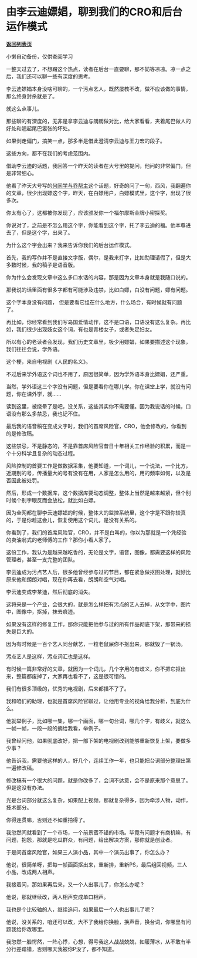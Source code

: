 # 由李云迪嫖娼，聊到我们的CRO和后台运作模式

[**返回列表页**](/gzh/记忆承载3)

小懒自动备份，仅供查阅学习

一整天过去了，不想蹭这个热点，读者在后台一直要聊，那不妨等凉凉。凉一点之后，我们还可以聊一些有深度的思考。

  

李云迪嫖娼本身没啥可聊的，一个污点艺人，既然屡教不改，做不应该做的事情，那么终身封杀就是了。  

  

就这么点事儿。

  

那些聊的有深度的，无非是拿李云迪与朗朗做对比，给大家看看，夹着尾巴做人的好处和翘起尾巴嚣张的坏处。

  

如果剑走偏门，搞笑一点，那多半是借此澄清李云迪与王力宏的段子。

  

这些方向，都不在我们的考虑范围内。

  

借助李云迪的话题，我回答一个昨天的读者在大号里的提问，他问的非常偏门，但是非常细心。  

  

他看了昨天大号写的[何同学与乔帮主](http://mp.weixin.qq.com/s?__biz=MzU0MjYwNDU2Mw==&mid=2247501773&idx=1&sn=b2da1dd9b0a9d5647edc82f0ea09ee26&chksm=fb1aabb1cc6d22a7cb2929096c13465ee1ed6a14e41489a19d23bbc2af414092fb46167446a3&scene=21#wechat_redirect)这个话题，好奇的问了一句，西风，我翻遍你的文章，很少出现嫖这个字，昨天，在白嫖用户，白嫖模式里，这个字，出现了很多次。  

  

你太有心了，这都被你发现了，应该颁发你一个福尔摩斯金牌小密探奖。

  

你说对了，之前是不怎么用这个字，你能看到这个字，托了李云迪的福。他本尊进去了，但是这个字，出来了。  

  

为什么这个字会出来？我来告诉你我们的后台运作模式。  

  

首先，我的写作并不是直接文字版，偶尔，是我来打字，比如助理请假了，但是大多数时候，我的稿子是语音版。

  

你为什么会发现文章中这么多口水话的内容，那是因为文章本身就是我随口说的。  

  

那我说的话里面有很多字都有可能涉及违禁，比如白嫖，白没有问题，嫖有问题。  

  

这个字本身没有问题， 但是要看它组在什么地方，什么场合，有时候就有问题了。  

  

再比如，你经常看到我们写岛国爱情动作，这不是口语，口语没有这么复杂。再比如，我们很少出现妓女这个词，有也是青楼女子，或者失足妇女。

  

所以有心的老读者会发现，我们历史文章里，极少用嫖娼，如果要描述这个现象，我们往往会说，学外语。  

  

这个梗，来自电视剧《人民的名义》。  

  

不过后来学外语这个词也不用了，原因很简单，因为学外语本身比嫖娼，还严重。  

  

当然，学外语这三个字没有问题，但是要看你在哪儿学。你在课堂上学，就没有问题，你在课外学，就......  

  

读到这里，被绕晕了是吧，没关系，这些其实你不需要懂。因为我说话的时候，口语没有那么多禁忌，我也记不住。  

  

最后我的语音稿在变成文字时，我们的首席风险官，CRO，他会修改的，你看到的是修改稿。

  

这些禁忌，不是静态的，不是靠首席风险官昔日十年相关工作经验的积累，而是一个十分科学且复杂的动态过程。  

  

风险控制的首要工作是做数据采集，他要知道，一个词儿，一个说法，一个比方，近期别的号，传播量大的号有没有在用，人家是怎么用的，用的频率如何，以及是否因此被处罚。  

  

然后，形成一个数据库，这个数据库要动态调整，整体上当然是越来越紧，但个别时候个别字眼反而会放松，就比如白嫖。  

  

因为全网都在聊李云迪嫖娼的时候，整体大的监控系统里，这个字是不跟你较真的，于是你趁这会儿，恢复使用这个词儿，是没有关系的。

  

你看到了，我们的首席风险官，CRO，并不是白叫的，你以为那就是一个凭经验的卖油翁式的老师傅的工作？那你小看人家了。  

  

这份工作，我认为是越来越吃香的，无论是文字，语音，图像，都需要这样的风险管理者，甚至一支完整的团队。  

  

李云迪成为污点艺人后，很多他曾经参与过的节目，都在紧急做抠图处理，就好比原来他和朗朗对唱，现在你再去看，朗朗和空气对唱。

  

李云迪变成李某迪，然后彻底的消失。  

  

这将来是一个产业，会很大的，就是怎么样把有污点的艺人去掉，从文字中，图片中，图像中，抠掉，抹去痕迹。  

  

如果没有这样的修复工作，那你只能把他参与过的所有作品彻底下架，那带来的损失是巨大的。

  

因为有时候是一百个艺人同台献艺，一粒老鼠屎你不抠出来，那就毁了一锅汤。

  

污点艺人是这样，污点词汇也是这样。  

  

有时候一篇非常好的文章，就因为一个词儿，几个字用的有歧义，你不把它抠出来，整篇都废掉了，大家再也看不了，这是很可惜的。

  

我们有很多顶级的，优秀的电视剧，后来都播不了了。  

  

我和咱们的助理，也就是首席风险官聊过，让他用专业的视角给我分析，到底为什么。  

  

他就举例子，比如哪一集，哪一个画面，哪一句台词，哪几个字，有歧义，就这么一帧一帧，一段一段的摘给我看，举例子。

  

我曾经问他，如果彻底改好，把一部下架的电视剧改到能够重新恢复上架，要做多少事？

  

他告诉我，需要他这样的人，好几个，连续工作一年，也只能把台词部分整理出第一遍修改稿。

  

修改稿有一个很大的问题，就是你改多了，会词不达意，会不是原来那个意思了。但是这没有办法。

  

光是台词部分就这么复杂，如果配上视频，那就复杂得多，因为牵涉人物，动作，技术部分。

  

你得连贯嘛，否则还不如重拍得了。  

  

我忽然间就看到了一个市场，一个前景蛮不错的市场。毕竟有问题才有商机嘛，有问题，抱怨，那就是吃瓜群众，有问题，给出解决方案，那你就是创业者。

  

于是问首席风险官，如果三人演小品，其中一个演员出事了，你怎么办？

  

他说，很简单呀，把每一帧画面抠出来，重新排，重新PS，最后组回视频，三人小品，改成两人相声。

  

我接着问，那如果再后来，又一个人出事儿了，你怎么办呢？

  

他说，那就继续改，两人相声变成单口相声。

  

我也是个比较轴的人，继续追问，如果最后一个人也出事儿了呢？

  

他说，没关系的，咱还可以改，大不了我给你换脸，换声音，换台词，你哪里有问题我给你改哪里。

  

我忽然一脸愕然，一阵心悸，心想，得亏我这人战战兢兢，如履薄冰，从不敢有半分行差踏错，否则哪天我被你P没了，都不知道。

